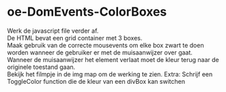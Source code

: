 # oe-DomEvents-ColorBoxes

Werk de javascript file verder af.<br>
De HTML bevat een grid container met 3 boxes.<br>
Maak gebruik van de correcte mousevents om elke box zwart te doen worden 
wanneer de gebruiker er met de muisaanwijzer over gaat.<br>
Wanneer de muisaanwijzer het element verlaat moet de kleur terug naar de originele toestand gaan.<br>
Bekijk het filmpje in de img map om de werking te zien.
Extra: Schrijf een ToggleColor function die de kleur van een divBox kan switchen
